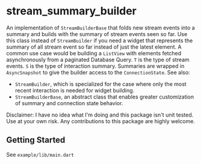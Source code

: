 # stream_summary_builder

An implementation of `StreamBuilderBase` that folds new stream events into a
summary and builds with the summary of stream events seen so far.
Use this class instead of `StreamBuilder` if you need a widget that
represents the summary of all stream event so far instead of just the latest
element. A common use case would be building a `ListView` with elements
fetched asynchronously from a paginated Database Query.
`T` is the type of stream events.
`S` is the type of interaction summary. Summaries are wrapped in
`AsyncSnapshot` to give the builder access to the `ConnectionState`.
See also:
 * `StreamBuilder`, which is specialized for the case where only the most
   recent interaction is needed for widget building.
 * `StreamBuilderBase`, an abstract class that enables greater customization
   of summary and connection state behavior.

Disclaimer: I have no idea what I'm doing and this package isn't unit tested. Use at your own risk.
Any contributions to this package are highly welcome.

## Getting Started

See `example/lib/main.dart`